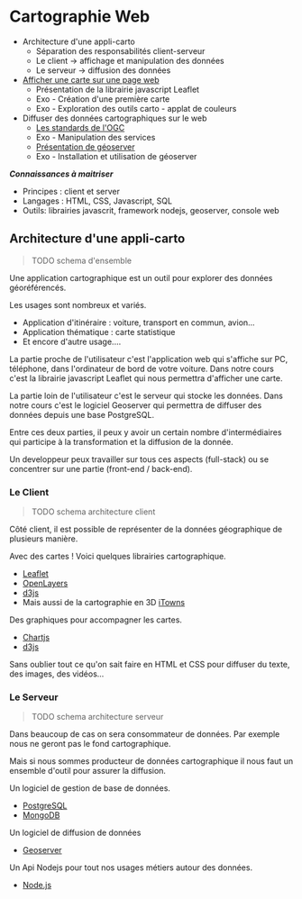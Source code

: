 # Cartographie Web

* Architecture d'une appli-carto
  * Séparation des responsabilités client-serveur
  * Le client -> affichage et manipulation des données
  * Le serveur -> diffusion des données
* [Afficher une carte sur une page web](cours_client.md)
  * Présentation de la librairie javascript Leaflet
  * Exo - Création d'une première carte
  * Exo - Exploration des outils carto - applat de couleurs
* Diffuser des données cartographiques sur le web
  * [Les standards de l'OGC](cours_serveur_ogc.md)
  * Exo - Manipulation des services
  * [Présentation de géoserver](cours_serveur_geoserver.md)
  * Exo - Installation et utilisation de géoserver

***Connaissances à maitriser***

* Principes : client et server
* Langages : HTML, CSS, Javascript, SQL
* Outils: librairies javascrit, framework nodejs, geoserver, console web

## Architecture d'une appli-carto

> TODO schema d'ensemble

Une application cartographique est un outil pour explorer des données géoréférencés.

Les usages sont nombreux et variés.
* Application d'itinéraire : voiture, transport en commun, avion...
* Application thématique : carte statistique
* Et encore d'autre usage....

La partie proche de l'utilisateur c'est l'application web qui s'affiche sur PC, téléphone, dans l'ordinateur de bord de votre voiture. Dans notre cours c'est la librairie javascript Leaflet qui nous permettra d'afficher une carte.

La partie loin de l'utilisateur c'est le serveur qui stocke les données. Dans notre cours c'est le logiciel Geoserver qui permettra de diffuser des données depuis une base PostgreSQL.

Entre ces deux parties, il peux y avoir un certain nombre d'intermédiaires qui participe à la transformation et la diffusion de la donnée.

Un developpeur peux travailler sur tous ces aspects (full-stack) ou se concentrer sur une partie (front-end / back-end).

### Le Client

> TODO schema architecture client

Côté client, il est possible de représenter de la données géographique de plusieurs manière.

Avec des cartes ! Voici quelques librairies cartographique.
* [Leaflet](https://leafletjs.com/index.html)
* [OpenLayers](https://openlayers.org/)
* [d3js](https://observablehq.com/@d3/bivariate-choropleth)
* Mais aussi de la cartographie en 3D [iTowns](http://www.itowns-project.org/itowns/examples/index.html#source_stream_wfs_25d)

Des graphiques pour accompagner les cartes.
* [Chartjs](https://www.chartjs.org/)
* [d3js](https://observablehq.com/@d3/diverging-stacked-bar-chart)

Sans oublier tout ce qu'on sait faire en HTML et CSS pour diffuser du texte, des images, des vidéos...

### Le Serveur

> TODO schema architecture serveur

Dans beaucoup de cas on sera consommateur de données. Par exemple nous ne geront pas le fond cartographique.

Mais si nous sommes producteur de données cartographique il nous faut un ensemble d'outil pour assurer la diffusion.

Un logiciel de gestion de base de données.
* [PostgreSQL](https://www.postgresql.org/)
* [MongoDB](https://www.mongodb.com/)

Un logiciel de diffusion de données
* [Geoserver](http://geoserver.org/)

Un Api Nodejs pour tout nos usages métiers autour des données.
* [Node.js](https://ensg_dei.gitlab.io/web-az/js/nodejs/)

